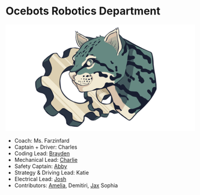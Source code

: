 # Ocebots Robotics Department

![Logo](https://raw.githubusercontent.com/Ocebots/logo/69b2fc64cdb84ce3fd0f733b1f4863dbba597b6e/logo.webp)

- Coach: Ms. Farzinfard
- Captain + Driver: Charles
- Coding Lead: [Brayden](https://github.com/BlueZeeKing)
- Mechanical Lead: [Charlie](https://github.com/Frugivore8894)
- Safety Captain: [Abby](https://github.com/Smokeyoy)
- Strategy & Driving Lead: Katie
- Electrical Lead: [Josh](https://github.com/JOOT49)
- Contributors: [Amelia](https://github.com/ameliass123), Demitiri, [Jax](https://github.com/Jaxonville-Florida) Sophia
